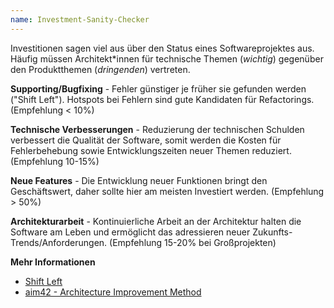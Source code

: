 ```yaml
---
name: Investment-Sanity-Checker
---
```

Investitionen sagen viel aus über den Status eines Softwareprojektes aus.
Häufig müssen Architekt\*innen für technische Themen (*wichtig*) gegenüber
den Produktthemen (*dringenden*) vertreten.

**Supporting/Bugfixing** - Fehler  günstiger je früher sie gefunden werden ("Shift Left").
Hotspots bei Fehlern sind gute Kandidaten für Refactorings. (Empfehlung < 10%)

**Technische Verbesserungen** - Reduzierung der technischen Schulden verbessert die Qualität der Software,
somit werden die Kosten für Fehlerbehebung sowie Entwicklungszeiten neuer Themen reduziert. (Empfehlung 10-15%)

**Neue Features** - Die Entwicklung neuer Funktionen bringt den Geschäftswert,
daher sollte hier am meisten Investiert werden. (Empfehlung > 50%)

**Architekturarbeit** - Kontinuierliche Arbeit an der Architektur halten die Software am Leben
und ermöglicht das adressieren neuer Zukunfts-Trends/Anforderungen. (Empfehlung 15-20% bei Großprojekten)   

**Mehr Informationen**
* [Shift Left](https://smartbear.de/learn/automated-testing/shifting-left-in-testing/)
* [aim42 - Architecture Improvement Method](https://www.aim42.org/)
